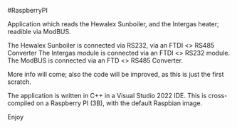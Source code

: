 #RaspberryPI

Application which reads the Hewalex Sunboiler, and the Intergas heater; readible via ModBUS.

The Hewalex Sunboiler is connected via RS232, via an FTDI <> RS485 Converter The Intergas module is connected via an FTDI <> RS232 module. The ModBUS is connected via an FTD <> RS485 Converter.

More info will come; also the code will be improved, as this is just the first scratch.

The application is written in C++ in a Visual Studio 2022 IDE. This is cross-compiled on a Raspberry PI (3B), with the default Raspbian image.

Enjoy
